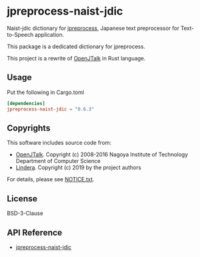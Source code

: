 # jpreprocess-naist-jdic

Naist-jdic dictionary for [jpreprocess](https://crates.io/crates/jpreprocess),
Japanese text preprocessor for Text-to-Speech application.

This package is a dedicated dictionary for jpreprocess.

This project is a rewrite of [OpenJTalk](http://open-jtalk.sourceforge.net/) in Rust language.

## Usage

Put the following in Cargo.toml

```toml
[dependencies]
jpreprocess-naist-jdic = "0.6.3"
```

## Copyrights

This software includes source code from:

- [OpenJTalk](http://open-jtalk.sourceforge.net/).
  Copyright (c) 2008-2016  Nagoya Institute of Technology Department of Computer Science
- [Lindera](https://github.com/lindera-morphology/lindera).
  Copyright (c) 2019 by the project authors

For details, please see [NOTICE.txt](https://github.com/jpreprocess/jpreprocess/blob/v0.2.0/crates/jpreprocess-naist-jdic/NOTICE.txt).

## License

BSD-3-Clause

## API Reference

- [jpreprocess-naist-jdic](https://docs.rs/jpreprocess-naist-jdic)
